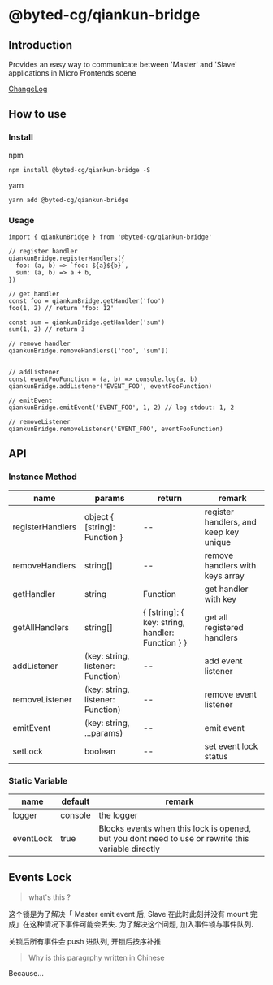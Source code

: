 # @byted-cg/qiankun-bridge
## Introduction
Provides an easy way to communicate between 'Master' and 'Slave' applications in Micro Frontends scene

[ChangeLog](/changelog.md)

## How to use
### Install
npm
```
npm install @byted-cg/qiankun-bridge -S
```

yarn
```
yarn add @byted-cg/qiankun-bridge
```

### Usage
```
import { qiankunBridge } from '@byted-cg/qiankun-bridge'

// register handler
qiankunBridge.registerHandlers({
  foo: (a, b) => `foo: ${a}${b}`,
  sum: (a, b) => a + b,
})

// get handler
const foo = qiankunBridge.getHandler('foo')
foo(1, 2) // return 'foo: 12'

const sum = qiankunBridge.getHanlder('sum')
sum(1, 2) // return 3

// remove handler
qiankunBridge.removeHandlers(['foo', 'sum'])


// addListener
const eventFooFunction = (a, b) => console.log(a, b)
qiankunBridge.addListener('EVENT_FOO', eventFooFunction)

// emitEvent
qiankunBridge.emitEvent('EVENT_FOO', 1, 2) // log stdout: 1, 2

// removeListener
qiankunBridge.removeListener('EVENT_FOO', eventFooFunction)
```


## API
### Instance Method
| name | params | return | remark |
| -- | -- | -- | -- |
| registerHandlers | object { [string]: Function } | -- | register handlers, and keep key unique |
| removeHandlers | string[] | -- | remove handlers with keys array |
| getHandler | string | Function | get handler with key |
| getAllHandlers | string[] | { [string]: { key: string, handler: Function } } | get all registered handlers |
| addListener | (key: string, listener: Function) | -- | add event listener |
| removeListener | (key: string, listener: Function) | -- | remove event listener |
| emitEvent | (key: string, ...params) | -- | emit event |
| setLock | boolean | -- | set event lock status |

### Static Variable
| name | default | remark |
| -- | -- | -- |
| logger | console | the logger |
| eventLock | true | Blocks events when this lock is opened, but you dont need to use or rewrite this variable directly |

## Events Lock
> what's this ?

这个锁是为了解决「 Master emit event 后, Slave 在此时此刻并没有 mount 完成」在这种情况下事件可能会丢失. 为了解决这个问题, 加入事件锁与事件队列.

关锁后所有事件会 push 进队列, 开锁后按序补推

> Why is this paragrphy written in Chinese

Because...